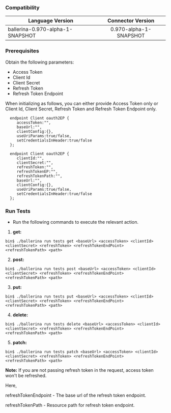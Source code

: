 ### Compatibility

| Language Version | Connector Version |
|-------|:------------:|
| ballerina-0.970-alpha-1-SNAPSHOT | 0.970-alpha-1-SNAPSHOT |


### Prerequisites

Obtain the following parameters:
  * Access Token
  * Client Id
  * Client Secret
  * Refresh Token
  * Refresh Token Endpoint

When initializing as follows, you can either provide Access Token only or Client Id, Client Secret, Refresh Token and Refresh Token Endpoint only.

```ballerina 
  endpoint Client oauth2EP {
     accessToken:"",
     baseUrl:"",
     clientConfig:{},
     useUriParams:true/false,
     setCredentialsInHeader:true/false
  };
```
```ballerina 
  endpoint Client oauth2EP {
     clientId:"",
     clientSecret:"",
     refreshToken:"",
     refreshTokenEP:"",
     refreshTokenPath:"",
     baseUrl:"",
     clientConfig:{},
     useUriParams:true/false,
     setCredentialsInHeader:true/false
  };
```

### Run Tests

- Run the following commands to execute the relevant action.

1. **get:**
    
`bin$ ./ballerina run tests get <baseUrl> <accessToken> <clientId> <clientSecret> <refreshToken> <refreshTokenEndPoint> <refreshTokenPath> <path>`
    
2. **post:**
    
`bin$ ./ballerina run tests post <baseUrl> <accessToken> <clientId> <clientSecret> <refreshToken> <refreshTokenEndPoint> <refreshTokenPath> <path>`
    
3. **put:**

`bin$ ./ballerina run tests put <baseUrl> <accessToken> <clientId> <clientSecret> <refreshToken> <refreshTokenEndPoint> <refreshTokenPath> <path>`
 
4. **delete:**
    
`bin$ ./ballerina run tests delete <baseUrl> <accessToken> <clientId> <clientSecret> <refreshToken> <refreshTokenEndPoint> <refreshTokenPath> <path>`

5. **patch:**
 
`bin$ ./ballerina run tests patch <baseUrl> <accessToken> <clientId> <clientSecret> <refreshToken> <refreshTokenEndPoint> <refreshTokenPath> <path>`
 


**Note:** If you are not passing refresh token in the request, access token won't be refreshed.

Here, 

refreshTokenEndpoint - The base url of the refresh token endpoint.

refreshTokenPath - Resource path for refresh token endpoint.
